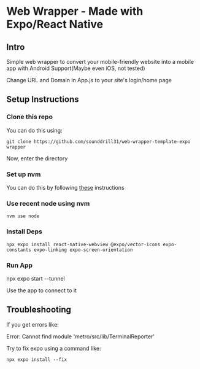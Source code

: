 # Web Wrapper - Made with Expo/React Native

## Intro
Simple web wrapper to convert your mobile-friendly website into a mobile app with Android Support(Maybe even iOS, not tested)

Change URL and Domain in App.js to your site's login/home page

## Setup Instructions

### Clone this repo

You can do this using:
```
git clone https://github.com/sounddrill31/web-wrapper-template-expo wrapper
```

Now, enter the directory
### Set up nvm 

You can do this by following [these](https://github.com/nvm-sh/nvm#installing-and-updating) instructions


### Use recent node using nvm
```
nvm use node
```
### Install Deps

```
npx expo install react-native-webview @expo/vector-icons expo-constants expo-linking expo-screen-orientation
```

### Run App
npx expo start --tunnel

Use the app to connect to it

## Troubleshooting
If you get errors like:

Error: Cannot find module 'metro/src/lib/TerminalReporter'

Try to fix expo using a command like:
```
npx expo install --fix
```